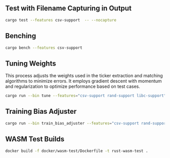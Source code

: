 ## Test with Filename Capturing in Output

```bash
cargo test --features csv-support  -- --nocapture
```

## Benching

```bash
cargo bench --features csv-support
```

## Tuning Weights

This process adjusts the weights used in the ticker extraction and matching algorithms to minimize errors. It employs gradient descent with momentum and regularization to optimize performance based on test cases.

```bash
cargo run --bin tune --features="csv-support rand-support libc-support"
```

## Training Bias Adjuster

```bash
cargo run --bin train_bias_adjuster --features="csv-support rand-support libc-support"
```

## WASM Test Builds

```bash
docker build -f docker/wasm-test/Dockerfile -t rust-wasm-test .
```
